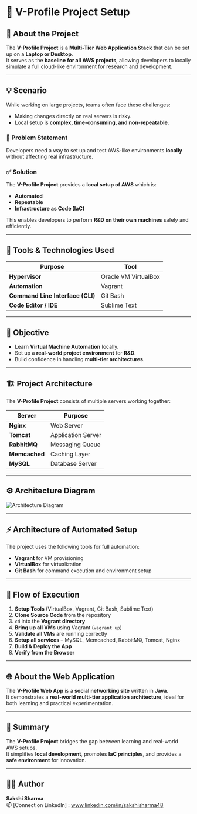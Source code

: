 # 🧩 V-Profile Project Setup

## 📘 About the Project
The **V-Profile Project** is a **Multi-Tier Web Application Stack** that can be set up on a **Laptop or Desktop**.  
It serves as the **baseline for all AWS projects**, allowing developers to locally simulate a full cloud-like environment for research and development.

---

## 💡 Scenario
While working on large projects, teams often face these challenges:
- Making changes directly on real servers is risky.  
- Local setup is **complex, time-consuming, and non-repeatable**.

### 🧠 Problem Statement
Developers need a way to set up and test AWS-like environments **locally** without affecting real infrastructure.

### ✅ Solution
The **V-Profile Project** provides a **local setup of AWS** which is:
- **Automated**
- **Repeatable**
- **Infrastructure as Code (IaC)**

This enables developers to perform **R&D on their own machines** safely and efficiently.

---

## 🧰 Tools & Technologies Used
| Purpose | Tool |
|----------|------|
| **Hypervisor** | Oracle VM VirtualBox |
| **Automation** | Vagrant |
| **Command Line Interface (CLI)** | Git Bash |
| **Code Editor / IDE** | Sublime Text |

---

## 🎯 Objective
- Learn **Virtual Machine Automation** locally.  
- Set up a **real-world project environment** for **R&D**.  
- Build confidence in handling **multi-tier architectures**.

---

## 🏗️ Project Architecture
The **V-Profile Project** consists of multiple servers working together:

| Server | Purpose |
|---------|----------|
| **Nginx** | Web Server |
| **Tomcat** | Application Server |
| **RabbitMQ** | Messaging Queue |
| **Memcached** | Caching Layer |
| **MySQL** | Database Server |

---

## ⚙️ Architecture Diagram
![Architecture Diagram](Replace_with_your_image_link_here)

---

## ⚡ Architecture of Automated Setup
The project uses the following tools for full automation:
- **Vagrant** for VM provisioning  
- **VirtualBox** for virtualization  
- **Git Bash** for command execution and environment setup  

---

## 🚀 Flow of Execution
1. **Setup Tools** (VirtualBox, Vagrant, Git Bash, Sublime Text)  
2. **Clone Source Code** from the repository  
3. `cd` into the **Vagrant directory**  
4. **Bring up all VMs** using Vagrant (`vagrant up`)  
5. **Validate all VMs** are running correctly  
6. **Setup all services** – MySQL, Memcached, RabbitMQ, Tomcat, Nginx  
7. **Build & Deploy the App**  
8. **Verify from the Browser**

---

## 🌐 About the Web Application
The **V-Profile Web App** is a **social networking site** written in **Java**.  
It demonstrates a **real-world multi-tier application architecture**, ideal for both learning and practical experimentation.

---

## 🧠 Summary
The **V-Profile Project** bridges the gap between learning and real-world AWS setups.  
It simplifies **local development**, promotes **IaC principles**, and provides a **safe environment** for innovation.

---

## 👩‍💻 Author
**Sakshi Sharma**  
📫 [Connect on LinkedIn] : www.linkedin.com/in/sakshisharma48
